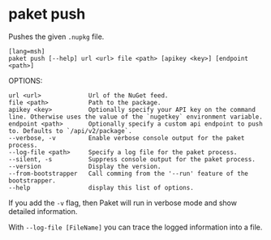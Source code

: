 # paket push

Pushes the given `.nupkg` file.

    [lang=msh]
    paket push [--help] url <url> file <path> [apikey <key>] [endpoint <path>]

OPTIONS:

    url <url>             Url of the NuGet feed.
    file <path>           Path to the package.
    apikey <key>          Optionally specify your API key on the command line. Otherwise uses the value of the `nugetkey` environment variable.
    endpoint <path>       Optionally specify a custom api endpoint to push to. Defaults to `/api/v2/package`.
    --verbose, -v         Enable verbose console output for the paket process.
    --log-file <path>     Specify a log file for the paket process.
    --silent, -s          Suppress console output for the paket process.
    --version             Display the version.
    --from-bootstrapper   Call comming from the '--run' feature of the bootstrapper.
    --help                display this list of options.
If you add the `-v` flag, then Paket will run in verbose mode and show detailed information.

With `--log-file [FileName]` you can trace the logged information into a file.

